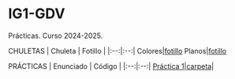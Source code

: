 # IG1-GDV
Prácticas. Curso 2024-2025.

CHULETAS
| Chuleta | Fotillo |
|:--:|:--:|
Colores|[fotillo](https://github.com/nievesag/IG1/blob/main/TablaDeColoresHTML-HEX-RGB.jpg)
Planos|[fotillo]()


PRÁCTICAS
| Enunciado | Código |
|:--:|:--:|
[Práctica 1](https://github.com/nievesag/IG1/blob/main/PRACTICA%201/IG_p1.pdf)|[carpeta](https://github.com/nievesag/IG1/tree/main/PRACTICA%201/IGProjects_x64_VS2022)|
